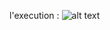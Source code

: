 l'execution : 
![alt text](https://user-images.githubusercontent.com/73357703/141375937-5120aea1-ac9a-40ee-b658-7a692a9a6b82.png)

